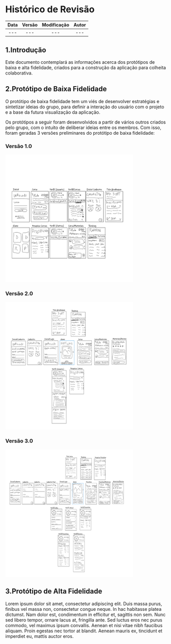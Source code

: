 # Histórico de Revisão

| Data | Versão | Modificação | Autor |
| :--: | :----: | :---------: | :---: |
| ---  |  ---   |     ---     |  ---  |

## 1.Introdução

Este documento contemplará as informações acerca dos protótipos de baixa e alta fidelidade, criados para a construção da aplicação para colheita colaborativa.

## 2.Protótipo de Baixa Fidelidade

O protótipo de baixa fidelidade tem um viés de desenvolver estratégias e sintetizar ideias do grupo, para definir a interação do usuário com o projeto e a base da futura visualização da aplicação.

Os protótipos a seguir foram desenvolvidos a partir de vários outros criados pelo grupo, com o intuito de deliberar ideias entre os membros. Com isso, foram geradas 3 versões preliminares do protótipo de baixa fidelidade:

### Versão 1.0
<img src="img\prototypes\PrototipoBaixa-v1_page-0001.jpg" width="400" height="400">

### Versão 2.0
<img src="img\prototypes\PrototipoBaixa-v2_page-0001.jpg" width="400" height="400">

### Versão 3.0
<img src="img\prototypes\PrototipoBaixa-v3_page-0001.png" width="400" height="400">

## 3.Protótipo de Alta Fidelidade

Lorem ipsum dolor sit amet, consectetur adipiscing elit. Duis massa purus, finibus vel massa non, consectetur congue neque. In hac habitasse platea dictumst. Nam dolor est, condimentum in efficitur et, sagittis non sem. Nunc sed libero tempor, ornare lacus at, fringilla ante. Sed luctus eros nec purus commodo, vel maximus ipsum convallis. Aenean et nisi vitae nibh faucibus aliquam. Proin egestas nec tortor at blandit. Aenean mauris ex, tincidunt et imperdiet eu, mattis auctor eros.
